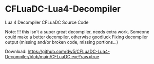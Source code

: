 # CFLuaDC-Lua4-Decompiler
Lua 4 Decompiler CFLuaDC Source Code

Note: !!! this isn't a super great decompiler, needs extra work.
Someone could make a better decompiler, otherwise goodluck
Fixing decompiler output (missing and/or broken code, missing portions...)

Download: https://github.com/dw5/CFLuaDC-Lua4-Decompiler/blob/main/CFLuaDC.exe?raw=true
